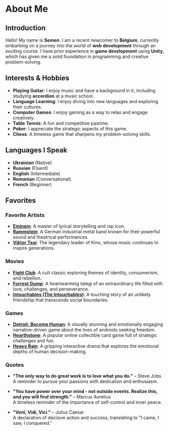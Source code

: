 # About Me

## Introduction

Hello! My name is **Semen**. I am a recent newcomer to **Belgium**, currently embarking on a journey into the world of **web development** through an exciting course. I have prior experience in **game development** using **Unity**, which has given me a solid foundation in programming and creative problem-solving.


## Interests & Hobbies

- **Playing Guitar**: I enjoy music and have a background in it, including studying **accordion** at a music school.
- **Language Learning**: I enjoy diving into new languages and exploring their cultures.
- **Computer Games**: I enjoy gaming as a way to relax and engage creatively.
- **Table Tennis**: A fun and competitive pastime.
- **Poker**: I appreciate the strategic aspects of this game.
- **Chess**: A timeless game that sharpens my problem-solving skills.

## Languages I Speak

- **Ukrainian** (Native)
- **Russian** (Fluent)
- **English** (Intermediate)
- **Romanian** (Conversational)
- **French** (Beginner)

## Favorites

### Favorite Artists

- **[Eminem](https://open.spotify.com/artist/7dGJo4pcD2V6oG8kP0tJRR)**: A master of lyrical storytelling and rap icon.
- **[Rammstein](https://open.spotify.com/artist/6wWVKhxIU2cEi0K81v7HvP)**: A German industrial metal band known for their powerful sound and theatrical performances.
- **[Viktor Tsoi](https://open.spotify.com/artist/5dkaoBvUK2mfpRfTMy3eCD)**: The legendary leader of Kino, whose music continues to inspire generations.

### Movies

- **[Fight Club](https://www.imdb.com/title/tt0137523/)**: A cult classic exploring themes of identity, consumerism, and rebellion.
- **[Forrest Gump](https://www.imdb.com/title/tt0109830/)**: A heartwarming talegi of an extraordinary life filled with love, challenges, and perseverance.
- **[Intouchables (The Intouchables)](https://www.imdb.com/title/tt1675434/)**: A touching story of an unlikely friendship that transcends social boundaries.


### Games

- **[Detroit: Become Human](https://www.quanticdream.com/en/detroit-become-human)**: A visually stunning and emotionally engaging narrative-driven game about the lives of androids seeking freedom.
- **[Hearthstone](https://playhearthstone.com/)**: A popular online collectible card game full of strategic challenges and fun.
- **[Heavy Rain](https://www.quanticdream.com/en/heavy-rain)**: A gripping interactive drama that explores the emotional depths of human decision-making.

### Quotes

- **"The only way to do great work is to love what you do."** – Steve Jobs  
  A reminder to pursue your passions with dedication and enthusiasm.

- **"You have power over your mind - not outside events. Realize this, and you will find strength."** – Marcus Aurelius  
  A timeless reminder of the importance of self-control and inner peace.

- **"Veni, Vidi, Vici."** – Julius Caesar  
  A declaration of decisive action and success, translating to "I came, I saw, I conquered."
